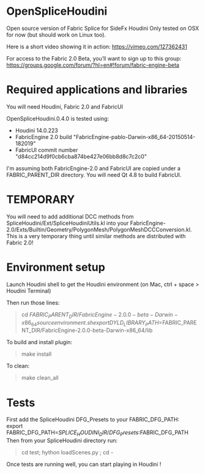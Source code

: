 # OpenSpliceHoudini

Open source version of Fabric Splice for SideFx Houdini
Only tested on OSX for now (but should work on Linux too).

Here is a short video showing it in action: https://vimeo.com/127362431

For access to the Fabric 2.0 Beta, you’ll want to sign up to this group:
https://groups.google.com/forum/?hl=en#!forum/fabric-engine-beta

# Required applications and libraries

You will need Houdini, Fabric 2.0 and FabricUI

OpenSpliceHoudini.0.4.0 is tested using:
* Houdini 14.0.223
* FabricEngine 2.0 build "FabricEngine-pablo-Darwin-x86_64-20150514-182019"
* FabricUI commit number "d84cc214d9f0cb6cba874be427e06bb8d8c7c2c0"

I'm assuming both FabricEngine-2.0 and FabricUI are copied under a FABRIC_PARENT_DIR directory.
You will need Qt 4.8 to build FabricUI.

# TEMPORARY

You will need to add additional DCC methods from SpliceHoudini/Ext/SpliceHoudiniUtils.kl into your FabricEngine-2.0/Exts/Builtin/Geometry/PolygonMesh/PolygonMeshDCCConversion.kl.
This is a very temporary thing until similar methods are distributed with Fabric 2.0!

# Environment setup

Launch Houdini shell to get the Houdini environment (on Mac, ctrl + space > Houdini Terminal)

Then run those lines:
> cd $FABRIC_PARENT_DIR/FabricEngine-2.0.0-beta-Darwin-x86_64
> source environment.sh
> export DYLD_LIBRARY_PATH=$FABRIC_PARENT_DIR/FabricEngine-2.0.0-beta-Darwin-x86_64/lib

To build and install plugin:
> make install

To clean:
> make clean_all

# Tests

First add the SpliceHoudini DFG_Presets to your FABRIC_DFG_PATH:  
export FABRIC_DFG_PATH=$SPLICE_HOUDINI_DIR/DFG_Presets:$FABRIC_DFG_PATH
Then from your SpliceHoudini directory run: 
> cd test; hython loadScenes.py ; cd -

Once tests are running well, you can start playing in Houdini !
